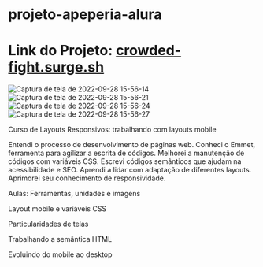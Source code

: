 # projeto-apeperia-alura
# Link do Projeto: [crowded-fight.surge.sh](https://crowded-fight.surge.sh/)


![Captura de tela de 2022-09-28 15-56-14](https://user-images.githubusercontent.com/88301906/192866028-749fe1b7-6335-4023-9297-4fa61d2e69f7.png)
![Captura de tela de 2022-09-28 15-56-21](https://user-images.githubusercontent.com/88301906/192866060-9d6d3898-0c45-44ad-ad34-a76593fe808c.png)
![Captura de tela de 2022-09-28 15-56-24](https://user-images.githubusercontent.com/88301906/192866075-111996bf-2f96-4300-8db1-ddd353fe37b4.png)
![Captura de tela de 2022-09-28 15-56-27](https://user-images.githubusercontent.com/88301906/192866098-f1e065b5-4c53-43c8-8851-df785f6b7bb3.png)


Curso de Layouts Responsivos: trabalhando com layouts mobile

Entendi o processo de desenvolvimento de páginas web.
Conheci o Emmet, ferramenta para agilizar a escrita de códigos.
Melhorei a manutenção de códigos com variáveis CSS.
Escrevi códigos semânticos que ajudam na acessibilidade e SEO.
Aprendi a lidar com adaptação de diferentes layouts.
Aprimorei seu conhecimento de responsividade.

Aulas:
Ferramentas, unidades e imagens 

Layout mobile e variáveis CSS

Particularidades de telas

Trabalhando a semântica HTML

Evoluindo do mobile ao desktop


